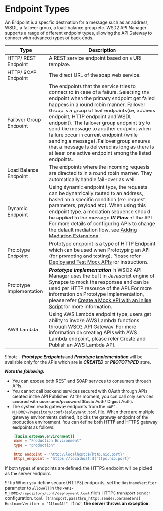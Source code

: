 # Endpoint Types

An Endpoint is a specific destination for a message such as an address, WSDL, a failover group, a load-balance group
 etc. WSO2 API Manager supports a range of different endpoint types, allowing the API Gateway to connect with
  advanced types of back-ends.

|Type                     |Description                                                                                                                                                                                                                                                                                                                                                                                                       |
|-------------------------|------------------------------------------------------------------------------------------------------------------------------------------------------------------------------------------------------------------------------------------------------------------------------------------------------------------------------------------------------------------------------------------------------------|
| HTTP/ REST Endpoint     | A REST service endpoint based on a URI template.                                                                                                                                                                                                                                                                                                                                                           |
| HTTP/ SOAP Endpoint     | The direct URL of the soap web service.                                                                                                                                                                                                                                                                                                                                                                             |
| Failover Group Endpoint | The endpoints that the service tries to connect to in case of a failure. Selecting the endpoint when the primary endpoint get failed happens in a round robin manner. Failover Group is a group of leaf endpoints(i.e, address endpoint, HTTP endpoint and WSDL endpoint). The failover group endpoint try to send the message to another endpoint when failure occur in current endpoint (while sending a message). Failover group ensures that a message is delivered as long as there is at least one active endpoint among the listed endpoints.                              |
| Load Balance Endpoint   | The endpoints where the incoming requests are directed to in a round robin manner. They automatically handle fail-over as well.                                                                                                                                                                                                                                                                            |
| Dynamic Endpoint        | Using dynamic endpoint type, the requests can be dynamically routed to an address, based on a specific condition (ex: request parameters, payload etc). When using this endpoint type, a mediation sequence should be applied to the message ***IN Flow*** of the API. For more details of configuring APIs to change the default mediation flow, see [Adding Mediation Extensions](../../Extensions/adding-mediation-extensions.md) . |
| Prototype Endpoint      | Prototype endpoint is a type of HTTP Endpoint which can be used when Prototyping an API (for promoting and testing). Please refer [Deploy and Test Mock APIs](../MockAPI/deploy-and-test-mock-apis.md) for instructions. |
| Prototype Implementation      | ***Prototype implementation*** in WSO2 API Manager uses the built in Javascript engine of Synapse to mock the responses and can be used per HTTP resource of the API. For more information on Prototype Implementation, please refer [Create a Mock API with an Inline Script](../MockAPI/create-a-mock-api-with-an-inline-script.md) for more information. |
| AWS Lambda      | Using AWS Lambda endpoint type, users get ability to invoke AWS Lambda functions through WSO2 API Gateway. For more information on creating APIs with AWS Lambda endpoint, please refer [Create and Publish an AWS Lambda API]({{base_path}}/WIP/create-and-publish-awslambda-api). |

!!!note
    - ***Prototype Endpoints*** and ***Prototype Implementation*** will be available only for the APIs which are in 
    ***CREATED*** or ***PROTOTYPED*** state.

***Note the following:***

-   You can expose both REST and SOAP services to consumers through APIs.
-   You cannot call backend services secured with OAuth through APIs created in the API Publisher. At the moment, you
 can call only services secured with username/password (Basic Auth/ Digest Auth).
-   The system reads gateway endpoints from the `<API-M_HOME>/repository/conf/deployment.toml` file. When there are
 multiple gateway environments defined, it picks the gateway endpoint of the production environment. You can define both HTTP and HTTPS gateway endpoints as follows:

```toml
    [[apim.gateway.environment]]
    name = "Production Environment"
    type = "production"
    ...
    http_endpoint = "http://localhost:${http.nio.port}"
    https_endpoint = "https://localhost:${https.nio.port}"
```

If both types of endpoints are defined, the HTTPS endpoint will be picked as the server endpoint.

!!! tip
    When you define secure (HTTPS) endpoints, set the `HostnameVerifier` parameter to `AllowAll` in
     the `<API-M_HOME>/repository/conf/deployment.toml` file's HTTPS transport sender configuration.
     ```toml
         [transport.passthru_https.sender.parameters]
         HostnameVerifier = "AllowAll"
     ```
    If not, **the server throws an exception** .



